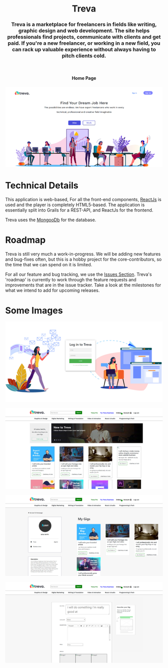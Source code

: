 <h1 align="center">
  Treva
  <br>
</h1>

<h3 align="center">
Treva is a marketplace for freelancers in fields like writing, graphic design and web development. The site helps professionals find projects, communicate with clients and get paid. If you're a new freelancer, or working in a new field, you can rack up valuable experience without always having to pitch clients cold.
</h3>
<br>

<h4 align="center">
Home Page
</h4>

![Landing Page](frontend/src/img/homepage.jpg)
<br>


# Technical Details
This application is web-based, For all the front-end components, [ReactJs](https://reactjs.org/) is used and the player is completely HTML5-based. The application is essentially split into Grails for a REST-API, and ReactJs for the frontend.

Treva uses the [MongooDb](https://www.mongodb.com/) for the database.

# Roadmap
Treva is still very much a work-in-progress. We will be adding new features and bug-fixes often, but this is a hobby project for the core-contributors, so the time that we can spend on it is limited.

For all our feature and bug tracking, we use the [Issues Section](https://github.com/AzouKr/Freelance-Website/issues). Treva's 'roadmap' is currently to work through the feature requests and improvements that are in the issue tracker.  Take a look at the milestones for what we intend to add for upcoming releases.

# Some Images


![Landing Page](frontend/src/img/login.jpg)
<br><br>
![Landing Page](frontend/src/img/homepage1.jpg)
<br><br>
![Landing Page](frontend/src/img/profile.jpg)
<br><br>
![Landing Page](frontend/src/img/gig.jpg)
<br>
